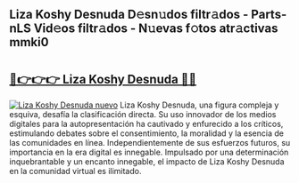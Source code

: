 ## Liza Koshy Desnuda D𝚎sn𝚞dos filtr𝚊dos - Parts-nLS Vid𝚎os filtr𝚊dos - N𝚞evas f𝚘tos atr𝚊ctivas mmki0

# <h2><a href="http://mbazhp.tromn.icu/?c=Liza+Koshy+Desnuda">🔗👉👉👉 Liza Koshy Desnuda 🔗🔗</a></h2>

[![Liza Koshy Desnuda nuevo](https://i.imgur.com/pEAQMta.gif)](http://mbazhp.tromn.icu/?c=Liza+Koshy+Desnuda)
Liza Koshy Desnuda, una figura compleja y esquiva, desafía la clasificación directa. Su uso innovador de los medios digitales para la autopresentación ha cautivado y enfurecido a los críticos, estimulando debates sobre el consentimiento, la moralidad y la esencia de las comunidades en línea. Independientemente de sus esfuerzos futuros, su importancia en la era digital es innegable. Impulsado por una determinación inquebrantable y un encanto innegable, el impacto de Liza Koshy Desnuda en la comunidad virtual es ilimitado.
